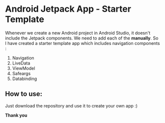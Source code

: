 # Android Jetpack App - Starter Template

Whenever we create a new Android project in Android Studio, it doesn't include the Jetpack components. We need to add each of the **manually**. So I have created a starter template app which includes navigation components :

1) Navigation
2) LiveData
3) ViewModel
4) Safeargs
5) Databinding

## How to use:
Just download the repository and use it to create your own app :)

**Thank you**
